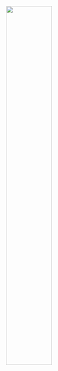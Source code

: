 <img width="50%" src="https://github.com/sophiagu/a-diary/assets/14866379/c11e2dea-b5ad-43cd-bbe2-d2df54cd4410">
